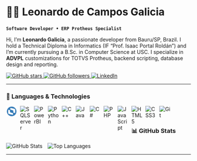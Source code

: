 # 👨‍💻 Leonardo de Campos Galicia

**`Software Developer • ERP Protheus Specialist`**

Hi, I’m **Leonardo Galicia**, a passionate developer from Bauru/SP, Brazil. I hold a Technical Diploma in Informatics (IF “Prof. Isaac Portal Roldán”) and I’m currently pursuing a B.Sc. in Computer Science at USC. I specialize in **ADVPL** customizations for TOTVS Protheus, backend scripting, database design and reporting.

<p align="left">
  <a href="https://github.com/LeonardoGalicia?tab=repositories&sort=stargazers">
    <img
      alt="GitHub stars"
      title="Total GitHub Stars"
      src="https://custom-icon-badges.demolab.com/github/stars/LeonardoGalicia?color=ffd700&label=Stars&logo=github&style=for-the-badge"
    />
  </a>
  <a href="https://github.com/LeonardoGalicia?tab=followers">
    <img
      alt="GitHub followers"
      title="Follow me on GitHub"
      src="https://custom-icon-badges.demolab.com/github/followers/LeonardoGalicia?color=1ca9e0&label=Followers&logo=github&style=for-the-badge"
    />
  </a>
  <a href="https://www.linkedin.com/in/leonardo-de-campos-galicia-7a135a274">
    <img
      alt="LinkedIn"
      title="Connect on LinkedIn"
      src="https://custom-icon-badges.demolab.com/badge/LinkedIn-connect-blue?logo=linkedin&style=for-the-badge"
    />
  </a>
</p>

---

### 🤖 Languages & Technologies

<img align="left" alt="ADVPL"    title="ADVPL"  width="30px" style="margin-right:8px;" src="./advpl-svgrepo-com.svg" />
<img align="left" alt="SQLServer" title="SQL Server" width="30px" style="margin-right:8px;" src="https://cdn.jsdelivr.net/gh/devicons/devicon/icons/mysql/mysql-original.svg" />
<img align="left" alt="PowerBI"  title="Power BI" width="30px" style="margin-right:8px;" src="https://github.com/microsoft/PowerBI-Icons/blob/main/SVG/Power-BI.svg" />
<img align="left" alt="Python"   title="Python" width="30px" style="margin-right:8px;" src="https://cdn.jsdelivr.net/gh/devicons/devicon/icons/python/python-original.svg" />
<img align="left" alt="C++"      title="C++" width="30px" style="margin-right:8px;" src="https://cdn.jsdelivr.net/gh/devicons/devicon/icons/cplusplus/cplusplus-original.svg" />
<img align="left" alt="Java"     title="Java" width="30px" style="margin-right:8px;" src="https://cdn.jsdelivr.net/gh/devicons/devicon/icons/java/java-original.svg" />
<img align="left" alt="C#"       title="C#" width="30px" style="margin-right:8px;" src="https://cdn.jsdelivr.net/gh/devicons/devicon/icons/csharp/csharp-original.svg" />
<img align="left" alt="PHP"      title="PHP" width="30px" style="margin-right:8px;" src="https://cdn.jsdelivr.net/gh/devicons/devicon/icons/php/php-original.svg" />
<img align="left" alt="JavaScript" title="JavaScript" width="30px" style="margin-right:8px;" src="https://cdn.jsdelivr.net/gh/devicons/devicon/icons/javascript/javascript-original.svg" />
<img align="left" alt="HTML5"    title="HTML5" width="30px" style="margin-right:8px;" src="https://cdn.jsdelivr.net/gh/devicons/devicon/icons/html5/html5-original.svg" />
<img align="left" alt="CSS3"     title="CSS3" width="30px" style="margin-right:8px;" src="https://cdn.jsdelivr.net/gh/devicons/devicon/icons/css3/css3-original.svg" />
<img align="left" alt="Git"      title="Git" width="30px" style="margin-right:8px;" src="https://cdn.jsdelivr.net/gh/devicons/devicon/icons/git/git-original.svg" />

<br/><br/>

### 📊 GitHub Stats

<p align="left">
  <img
    alt="GitHub Stats"
    src="https://github-readme-stats.vercel.app/api?username=LeonardoGalicia&show_icons=true&theme=tokyonight&include_all_commits=true&locale=en"
    height="180"
    style="margin-right:10px;"
  />
  <img
    alt="Top Languages"
    src="https://github-readme-stats.vercel.app/api/top-langs/?username=LeonardoGalicia&theme=tokyonight&layout=compact&langs_count=8&custom_title=Top+Technologies"
    height="180"
  />
</p>

---
